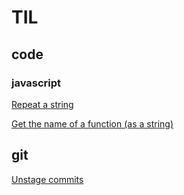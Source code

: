 # TIL

## code

### javascript

[Repeat a string](code/javascript/repeat.md)

[Get the name of a function (as a string)](code/javascript/function-name.md)

## git

[Unstage commits](git/unstage-commit.md)
